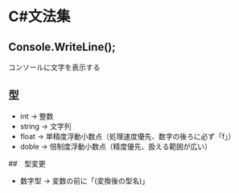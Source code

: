 # C#文法集

## Console.WriteLine();
コンソールに文字を表示する

## 型
- int -> 整数
- string -> 文字列
- float -> 単精度浮動小数点（処理速度優先、数字の後ろに必ず「f」）
- doble -> 倍制度浮動小数点（精度優先、扱える範囲が広い）

##　型変更
- 数字型 -> 変数の前に「(変換後の型名)」
